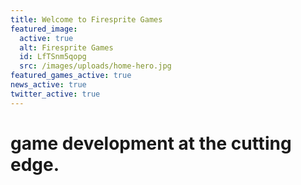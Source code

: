 ```yaml
---
title: Welcome to Firesprite Games
featured_image:
  active: true
  alt: Firesprite Games
  id: LfTSnm5qopg
  src: /images/uploads/home-hero.jpg
featured_games_active: true
news_active: true
twitter_active: true
---
```

# game development at the cutting edge.
